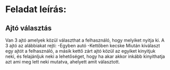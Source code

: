 # Feladat leírás:

  ## Ajtó választás

  Van 3 ajtó amelyek közül választhat a felhasználó, hogy melyiket nyitja ki.
  A 3 ajtó az alábbiakat rejti:
  	-Egyben autó
  	-Kettőben kecske
  Miután kiválaszt egy ajtót a felhasználó, a másik kettő zárt ajtó közül az egyiket kinyitjuk neki,
  és felajánljuk neki a lehetőséget, hogy ha akar akkor inkább kinyithatja azt ami meg lett neki mutatva, ahelyett amit választott. 

